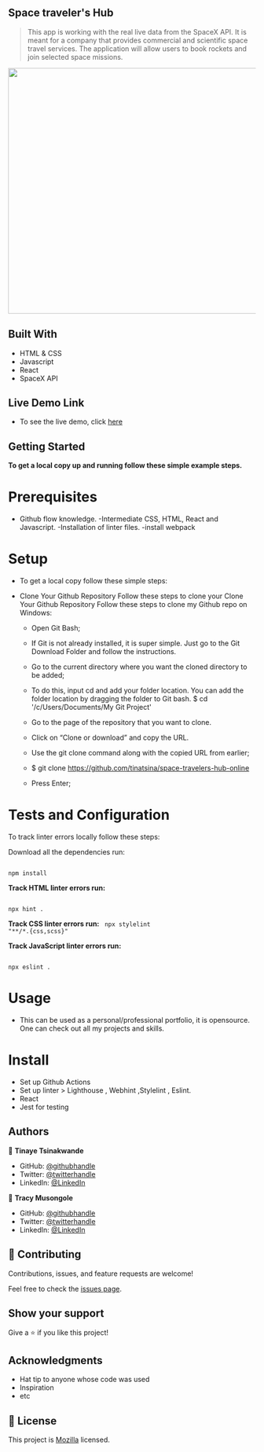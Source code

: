 ## Space traveler's Hub

> This app is working with the real live data from the SpaceX API.  It is meant for a company that provides commercial and scientific space travel services. The application will allow users to book rockets and join selected space missions. 


<img src="./src/img/portfolioUI.png" width="700" height="500">


## Built With

- HTML & CSS
- Javascript
- React
- SpaceX API

## Live Demo Link 

- To see the live demo, click [here](https://tracy-muso.netlify.app/)

## Getting Started

**To get a local copy up and running follow these simple example steps.**

# Prerequisites

- Github flow knowledge. -Intermediate CSS, HTML, React and Javascript. -Installation of linter files. -install webpack

# Setup 
- To get a local copy follow these simple steps:

- Clone Your Github Repository Follow these steps to clone your Clone Your Github Repository Follow these steps to clone my Github repo on Windows:

   - Open Git Bash;

   - If Git is not already installed, it is super simple. Just go to the Git Download Folder and follow the instructions.

   - Go to the current directory where you want the cloned directory to be added;

   - To do this, input cd and add your folder location. You can add the folder location by dragging the folder to Git bash.
    $ cd '/c/Users/Documents/My Git Project'

    - Go to the page of the repository that you want to clone.

    - Click on “Clone or download” and copy the URL.

    - Use the git clone command along with the copied URL from earlier;

    - $ git clone https://github.com/tinatsina/space-travelers-hub-online

   - Press Enter;

# Tests and Configuration

To track linter errors locally follow these steps:

Download all the dependencies run:

<code>
npm install
</code>

**Track HTML linter errors run:**

<code>
npx hint .
</code>

**Track CSS linter errors run:**
<code>
npx stylelint "**/*.{css,scss}"
</code>

**Track JavaScript linter errors run:**

<code>
npx eslint .
</code>

# Usage
- This can be used as a personal/professional portfolio, it is opensource. One can check out all my projects and skills.

# Install
- Set up Github Actions
- Set up linter > Lighthouse , Webhint ,Stylelint , Eslint.
- React
- Jest for  testing

## Authors

👤 **Tinaye Tsinakwande**

- GitHub: [@githubhandle](https://github.com/tinatsina)
- Twitter: [@twitterhandle](https://twitter.com/tracy_muso)
- LinkedIn: [@LinkedIn](https://linkedin.com/in/tracy-muso/)

👤 **Tracy Musongole**

- GitHub: [@githubhandle](https://github.com/TracyMuso)
- Twitter: [@twitterhandle](https://twitter.com/tracy_muso)
- LinkedIn: [@LinkedIn](https://linkedin.com/in/tracy-muso/)


## 🤝 Contributing
Contributions, issues, and feature requests are welcome!


Feel free to check the [issues page](https://github.com/tinatsina/space-travelers-hub-online/issues).

## Show your support

Give a ⭐️ if you like this project!

## Acknowledgments

- Hat tip to anyone whose code was used
- Inspiration
- etc

## 📝 License

This project is [Mozilla](./LICENSE) licensed.
